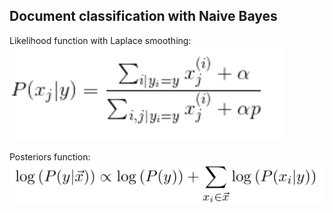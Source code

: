 ## Document classification with Naive Bayes

Likelihood function with Laplace smoothing: 
![likelihood](https://github.com/gogowenzhang/machine-learning-algorithms-python/blob/master/img/likelihood.png)

Posteriors function: ![posteriors](https://github.com/gogowenzhang/machine-learning-algorithms-python/blob/master/img/posterior.png)
